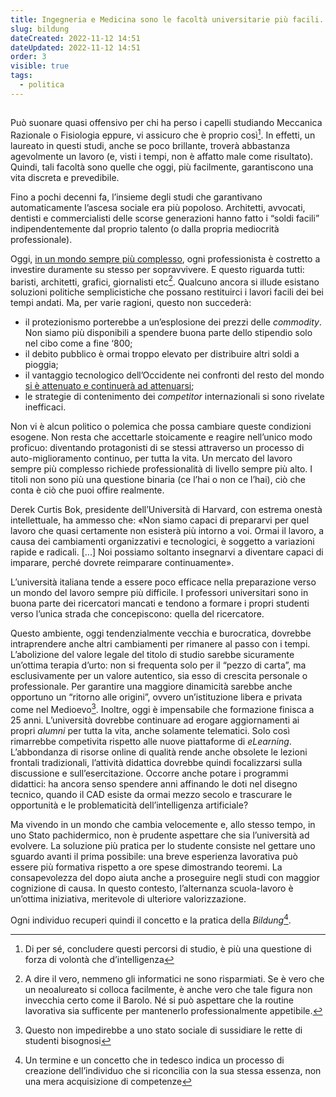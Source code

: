 ```yaml
---
title: Ingegneria e Medicina sono le facoltà universitarie più facili.
slug: bildung
dateCreated: 2022-11-12 14:51
dateUpdated: 2022-11-12 14:51
order: 3
visible: true
tags:
  - politica
---
```


##

<span class="newthought">Può suonare</span> quasi offensivo per chi ha perso i capelli studiando Meccanica Razionale o Fisiologia eppure, vi assicuro che è proprio così[^1]. In effetti, un laureato in questi studi, anche se poco brillante, troverà abbastanza agevolmente un lavoro (e, visti i tempi, non è affatto male come risultato). Quindi, tali facoltà sono quelle che oggi, più facilmente, garantiscono una vita discreta e prevedibile.

[^1]: Di per sé, concludere questi percorsi di studio, è più una questione di forza di volontà che d’intelligenza

Fino a pochi decenni fa, l’insieme degli studi che garantivano automaticamente l’ascesa sociale era più popoloso. Architetti, avvocati, dentisti e commercialisti delle scorse generazioni hanno fatto i “soldi facili” indipendentemente dal proprio talento (o dalla propria mediocrità professionale).

Oggi, [in un mondo sempre più complesso](/notes/progresso/), ogni professionista è costretto a investire duramente su stesso per sopravvivere. E questo riguarda tutti: baristi, architetti, grafici, giornalisti etc[^2]. Qualcuno ancora si illude esistano soluzioni politiche semplicistiche che possano restituirci i lavori facili dei bei tempi andati. Ma, per varie ragioni, questo non succederà:

[^2]: A dire il vero, nemmeno gli informatici ne sono risparmiati. Se è vero che un neoalureato si colloca facilmente, è anche vero che tale figura non invecchia certo come il Barolo. Né si può aspettare che la routine lavorativa sia sufficente per mantenerlo professionalmente appetibile.

- il protezionismo porterebbe a un’esplosione dei prezzi delle _commodity_. Non siamo più disponibili a spendere buona parte dello stipendio solo nel cibo come a fine ‘800;
- il debito pubblico è ormai troppo elevato per distribuire altri soldi a pioggia;
- il vantaggio tecnologico dell’Occidente nei confronti del resto del mondo [si è attenuato e continuerà ad attenuarsi](/notes/regolamentazione/);
- le strategie di contenimento dei _competitor_ internazionali si sono rivelate inefficaci.

Non vi è alcun politico o polemica che possa cambiare queste condizioni esogene. Non resta che accettarle stoicamente e reagire nell’unico modo proficuo: diventando protagonisti di se stessi attraverso un processo di auto-miglioramento continuo, per tutta la vita. Un mercato del lavoro sempre più complesso richiede professionalità di livello sempre più alto. I titoli non sono più una questione binaria (ce l’hai o non ce l’hai), ciò che conta è ciò che puoi offire realmente.

Derek Curtis Bok, presidente dell’Università di Harvard, con estrema onestà intellettuale, ha ammesso che: «Non siamo capaci di prepararvi per quel lavoro che quasi certamente non esisterà più intorno a voi. Ormai il lavoro, a causa dei cambiamenti organizzativi e tecnologici, è soggetto a variazioni rapide e radicali. [...] Noi possiamo soltanto insegnarvi a diventare capaci di imparare, perché dovrete reimparare continuamente».

L’università italiana tende a essere poco efficace nella preparazione verso un mondo del lavoro sempre più difficile. I professori universitari sono in buona parte dei ricercatori mancati e tendono a formare i propri studenti verso l’unica strada che concepiscono: quella del ricercatore.

Questo ambiente, oggi tendenzialmente vecchia e burocratica, dovrebbe intraprendere anche altri cambiamenti per rimanere al passo con i tempi. L’abolizione del valore legale del titolo di studio sarebbe sicuramente un’ottima terapia d’urto: non si frequenta solo per il “pezzo di carta”, ma esclusivamente per un valore autentico, sia esso di crescita personale o professionale. Per garantire una maggiore dinamicità sarebbe anche opportuno un “ritorno alle origini”, ovvero un’istituzione libera e privata come nel Medioevo[^3]. Inoltre, oggi è impensabile che formazione finisca a 25 anni. L’università dovrebbe continuare ad erogare aggiornamenti ai propri _alumni_ per tutta la vita, anche solamente telematici. Solo così rimarrebbe competivita rispetto alle nuove piattaforme di _eLearning_. L’abbondanza di risorse online di qualità rende anche obsolete le lezioni frontali tradizionali, l’attività didattica dovrebbe quindi focalizzarsi sulla discussione e sull’esercitazione. Occorre anche potare i programmi didattici: ha ancora senso spendere anni affinando le doti nel disegno tecnico, quando il CAD esiste da ormai mezzo secolo e trascurare le opportunità e le problematicità dell’intelligenza artificiale?

[^3]: Questo non impedirebbe a uno stato sociale di sussidiare le rette di studenti bisognosi

Ma vivendo in un mondo che cambia velocemente e, allo stesso tempo, in uno Stato pachidermico, non è prudente aspettare che sia l’università ad evolvere. La soluzione più pratica per lo studente consiste nel gettare uno sguardo avanti il prima possibile: una breve esperienza lavorativa può essere più formativa rispetto a ore spese dimostrando teoremi. La consapevolezza del dopo aiuta anche a proseguire negli studi con maggior cognizione di causa. In questo contesto, l’alternanza scuola-lavoro è un’ottima iniziativa, meritevole di ulteriore valorizzazione.

Ogni individuo recuperi quindi il concetto e la pratica della _Bildung_[^4].

[^4]: Un termine e un concetto che in tedesco indica un processo di creazione dell’individuo che si riconcilia con la sua stessa essenza, non una mera acquisizione di competenze
